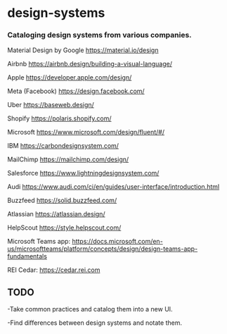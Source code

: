 # design-systems
### Cataloging design systems from various companies.

Material Design by Google
https://material.io/design

Airbnb
https://airbnb.design/building-a-visual-language/

Apple
https://developer.apple.com/design/

Meta (Facebook)
https://design.facebook.com/

Uber
https://baseweb.design/

Shopify
https://polaris.shopify.com/

Microsoft
https://www.microsoft.com/design/fluent/#/

IBM
https://carbondesignsystem.com/

MailChimp
https://mailchimp.com/design/

Salesforce
https://www.lightningdesignsystem.com/

Audi
https://www.audi.com/ci/en/guides/user-interface/introduction.html

Buzzfeed
https://solid.buzzfeed.com/

Atlassian
https://atlassian.design/

HelpScout
https://style.helpscout.com/

Microsoft Teams app:
https://docs.microsoft.com/en-us/microsoftteams/platform/concepts/design/design-teams-app-fundamentals

REI Cedar:
https://cedar.rei.com

## TODO
-Take common practices and catalog them into a new UI.

-Find differences between design systems and notate them.

